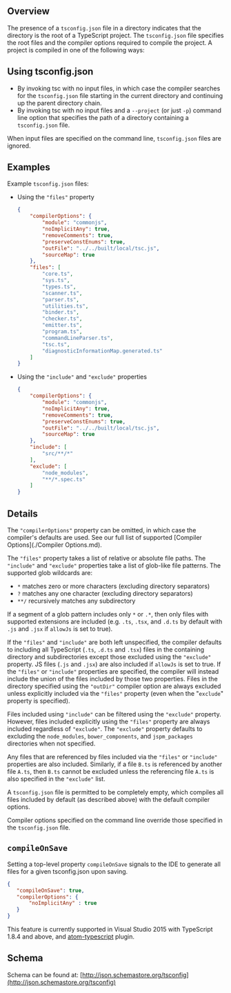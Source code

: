 ## Overview

The presence of a `tsconfig.json` file in a directory indicates that the directory is the root of a TypeScript project.
The `tsconfig.json` file specifies the root files and the compiler options required to compile the project.
A project is compiled in one of the following ways:

## Using tsconfig.json

* By invoking tsc with no input files, in which case the compiler searches for the `tsconfig.json` file starting in the current directory and continuing up the parent directory chain.
* By invoking tsc with no input files and a `--project` (or just `-p`) command line option that specifies the path of a directory containing a `tsconfig.json` file.

When input files are specified on the command line, `tsconfig.json` files are ignored.

## Examples

Example `tsconfig.json` files:

* Using the `"files"` property

  ```json
  {
      "compilerOptions": {
          "module": "commonjs",
          "noImplicitAny": true,
          "removeComments": true,
          "preserveConstEnums": true,
          "outFile": "../../built/local/tsc.js",
          "sourceMap": true
      },
      "files": [
          "core.ts",
          "sys.ts",
          "types.ts",
          "scanner.ts",
          "parser.ts",
          "utilities.ts",
          "binder.ts",
          "checker.ts",
          "emitter.ts",
          "program.ts",
          "commandLineParser.ts",
          "tsc.ts",
          "diagnosticInformationMap.generated.ts"
      ]
  }
  ```

* Using the `"include"` and `"exclude"` properties

  ```json
  {
      "compilerOptions": {
          "module": "commonjs",
          "noImplicitAny": true,
          "removeComments": true,
          "preserveConstEnums": true,
          "outFile": "../../built/local/tsc.js",
          "sourceMap": true
      },
      "include": [
          "src/**/*"
      ],
      "exclude": [
          "node_modules",
          "**/*.spec.ts"
      ]
  }
  ```

## Details

The `"compilerOptions"` property can be omitted, in which case the compiler's defaults are used. See our full list of supported [Compiler Options](./Compiler Options.md).

The `"files"` property takes a list of relative or absolute file paths.
The `"include"` and `"exclude"` properties take a list of glob-like file patterns.
The supported glob wildcards are:

* `*` matches zero or more characters (excluding directory separators)
* `?` matches any one character (excluding directory separators)
* `**/` recursively matches any subdirectory

If a segment of a glob pattern includes only `*` or `.*`, then only files with supported extensions are included (e.g. `.ts`, `.tsx`, and `.d.ts` by default with `.js` and `.jsx` if `allowJs` is set to true).

If the `"files"` and `"include"` are both left unspecified, the compiler defaults to including all TypeScript (`.ts`, `.d.ts` and `.tsx`) files in the containing directory and subdirectories except those excluded using the `"exclude"` property. JS files (`.js` and `.jsx`) are also included if `allowJs` is set to true.
If the `"files"` or `"include"` properties are specified, the compiler will instead include the union of the files included by those two properties.
Files in the directory specified using the `"outDir"` compiler option are always excluded unless explicitly included via the `"files"` property (even when the "`exclude`" property is specified).

Files included using `"include"` can be filtered using the `"exclude"` property.
However, files included explicitly using the `"files"` property are always included regardless of `"exclude"`.
The `"exclude"` property defaults to excluding the `node_modules`, `bower_components`, and `jspm_packages` directories when not specified.

Any files that are referenced by files included via the `"files"` or `"include"` properties are also included.
Similarly, if a file `B.ts` is referenced by another file `A.ts`, then `B.ts` cannot be excluded unless the referencing file `A.ts` is also specified in the `"exclude"` list.

A `tsconfig.json` file is permitted to be completely empty, which compiles all files included by default (as described above) with the default compiler options.

Compiler options specified on the command line override those specified in the `tsconfig.json` file.

## `compileOnSave`

Setting a top-level property `compileOnSave` signals to the IDE to generate all files for a given tsconfig.json upon saving.

```json
{
   "compileOnSave": true,
   "compilerOptions": {
       "noImplicitAny" : true
   }
}
```

This feature is currently supported in Visual Studio 2015 with TypeScript 1.8.4 and above, and [atom-typescript](https://github.com/TypeStrong/atom-typescript/blob/master/docs/tsconfig.md#compileonsave) plugin.

## Schema

Schema can be found at: [http://json.schemastore.org/tsconfig](http://json.schemastore.org/tsconfig)
